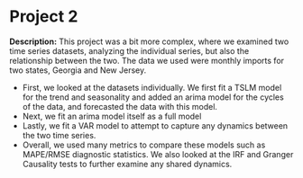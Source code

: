 # Project 2
**Description:** This project was a bit more complex, where we examined two time series datasets, analyzing the individual series, but also the relationship between the two. The data we used were monthly imports for two states, Georgia and New Jersey. 

  * First, we looked at the datasets individually. We first fit a TSLM model for the trend and seasonality and added an arima model for the cycles of the data, and forecasted the data with this model. 
  * Next, we fit an arima model itself as a full model
  * Lastly, we fit a VAR model to attempt to capture any dynamics between the two time series.
  * Overall, we used many metrics to compare these models such as MAPE/RMSE diagnostic statistics. We also looked at the IRF and Granger Causality tests to further examine any shared dynamics. 
